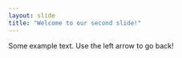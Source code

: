 ```yaml
---
layout: slide
title: "Welcome to our second slide!"
---
```

Some example text.
Use the left arrow to go back!

